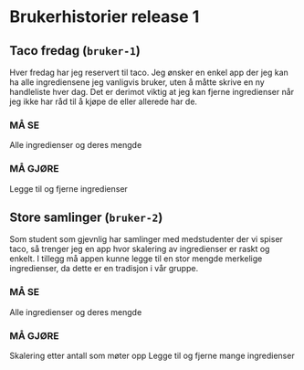 # Brukerhistorier release 1
## Taco fredag (`bruker-1`)
Hver fredag har jeg reservert til taco. Jeg ønsker en enkel app der jeg kan ha alle ingrediensene jeg vanligvis bruker, uten å måtte skrive en ny handleliste hver dag. Det er derimot viktig at jeg kan fjerne ingredienser når jeg ikke har råd til å kjøpe de eller allerede har de.

### MÅ SE
Alle ingredienser og deres mengde
### MÅ GJØRE
Legge til og fjerne ingredienser

## Store samlinger (`bruker-2`)
Som student som gjevnlig har samlinger med medstudenter der vi spiser taco, så trenger jeg en app hvor skalering av ingredienser er raskt og enkelt. I tillegg må appen kunne legge til en stor mengde merkelige ingredienser, da dette er en tradisjon i vår gruppe.

### MÅ SE
Alle ingredienser og deres mengde
### MÅ GJØRE
Skalering etter antall som møter opp
Legge til og fjerne mange ingredienser